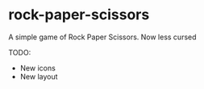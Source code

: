# rock-paper-scissors
A simple game of Rock Paper Scissors. Now less cursed

TODO:
- New icons
- New layout
